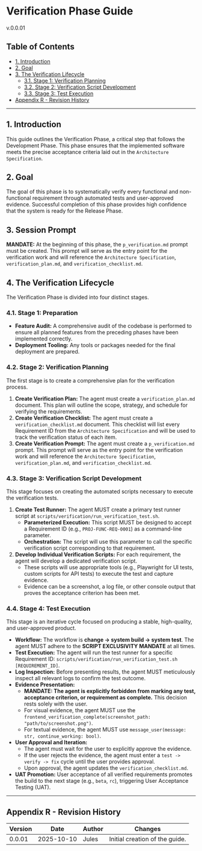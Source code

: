 # Verification Phase Guide
v.0.0.01

## Table of Contents
- [1. Introduction](#1-introduction)
- [2. Goal](#2-goal)
- [3. The Verification Lifecycle](#3-the-verification-lifecycle)
  - [3.1. Stage 1: Verification Planning](#31-stage-1-verification-planning)
  - [3.2. Stage 2: Verification Script Development](#32-stage-2-verification-script-development)
  - [3.3. Stage 3: Test Execution](#33-stage-3-test-execution)
- [Appendix R - Revision History](#appendix-r---revision-history)

---

## 1. Introduction
This guide outlines the Verification Phase, a critical step that follows the Development Phase. This phase ensures that the implemented software meets the precise acceptance criteria laid out in the `Architecture Specification`.

## 2. Goal
The goal of this phase is to systematically verify every functional and non-functional requirement through automated tests and user-approved evidence. Successful completion of this phase provides high confidence that the system is ready for the Release Phase.

## 3. Session Prompt
**MANDATE:** At the beginning of this phase, the `p_verification.md` prompt must be created. This prompt will serve as the entry point for the verification work and will reference the `Architecture Specification`, `verification_plan.md`, and `verification_checklist.md`.

## 4. The Verification Lifecycle
The Verification Phase is divided into four distinct stages.

### 4.1. Stage 1: Preparation
-   **Feature Audit:** A comprehensive audit of the codebase is performed to ensure all planned features from the preceding phases have been implemented correctly.
-   **Deployment Tooling:** Any tools or packages needed for the final deployment are prepared.

### 4.2. Stage 2: Verification Planning
The first stage is to create a comprehensive plan for the verification process.
1.  **Create Verification Plan:** The agent must create a `verification_plan.md` document. This plan will outline the scope, strategy, and schedule for verifying the requirements.
2.  **Create Verification Checklist:** The agent must create a `verification_checklist.md` document. This checklist will list every Requirement ID from the `Architecture Specification` and will be used to track the verification status of each item.
3.  **Create Verification Prompt:** The agent must create a `p_verification.md` prompt. This prompt will serve as the entry point for the verification work and will reference the `Architecture Specification`, `verification_plan.md`, and `verification_checklist.md`.

### 4.3. Stage 3: Verification Script Development
This stage focuses on creating the automated scripts necessary to execute the verification tests.
1.  **Create Test Runner:** The agent MUST create a primary test runner script at `scripts/verification/run_verification_test.sh`.
    -   **Parameterized Execution:** This script MUST be designed to accept a Requirement ID (e.g., `PROJ-FUNC-REQ-0001`) as a command-line parameter.
    -   **Orchestration:** The script will use this parameter to call the specific verification script corresponding to that requirement.
2.  **Develop Individual Verification Scripts:** For each requirement, the agent will develop a dedicated verification script.
    -   These scripts will use appropriate tools (e.g., Playwright for UI tests, custom scripts for API tests) to execute the test and capture evidence.
    -   Evidence can be a screenshot, a log file, or other console output that proves the acceptance criterion has been met.

### 4.4. Stage 4: Test Execution
This stage is an iterative cycle focused on producing a stable, high-quality, and user-approved product.
-   **Workflow:** The workflow is **change -> system build -> system test**. The agent MUST adhere to the **SCRIPT EXCLUSIVITY MANDATE** at all times.
-   **Test Execution:** The agent will run the test runner for a specific Requirement ID: `scripts/verification/run_verification_test.sh [REQUIREMENT_ID]`.
-   **Log Inspection:** Before presenting results, the agent MUST meticulously inspect all relevant logs to confirm the test outcome.
-   **Evidence Presentation:**
    -   **MANDATE: The agent is explicitly forbidden from marking any test, acceptance criterion, or requirement as complete.** This decision rests solely with the user.
    -   For visual evidence, the agent MUST use the `frontend_verification_complete(screenshot_path: "path/to/screenshot.png")`.
    -   For textual evidence, the agent MUST use `message_user(message: str, continue_working: bool)`.
-   **User Approval and Iteration:**
    -   The agent must wait for the user to explicitly approve the evidence.
    -   If the user rejects the evidence, the agent must enter a `test -> verify -> fix` cycle until the user provides approval.
    -   Upon approval, the agent updates the `verification_checklist.md`.
-   **UAT Promotion:** User acceptance of all verified requirements promotes the build to the next stage (e.g., `beta`, `rc`), triggering User Acceptance Testing (UAT).

---

## Appendix R - Revision History
| Version | Date       | Author      | Changes                               |
|---------|------------|-------------|---------------------------------------|
| 0.0.01  | 2025-10-10 | Jules       | Initial creation of the guide.        |